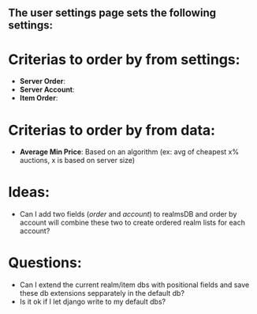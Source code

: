The user settings page sets the following settings:
---------------------------------------------------

Criterias to order by from settings:
====================================

- **Server Order**: 
- **Server Account**:
- **Item Order**:

Criterias to order by from data:
================================

- **Average Min Price**: Based on an algorithm (ex: avg of cheapest x% auctions, x is based on server size)

Ideas:
======

- Can I add two fields (*order* and *account*) to realmsDB and order by account will combine these two to create
  ordered realm lists for each account?


Questions:
==========

- Can I extend the current realm/item dbs with positional fields and save these db extensions sepparately in the default db?
- Is it ok if I let django write to my default dbs?




